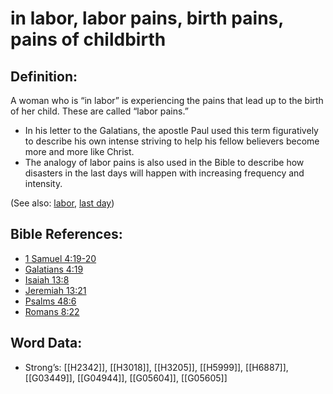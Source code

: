 # in labor, labor pains, birth pains, pains of childbirth

## Definition:

A woman who is “in labor” is experiencing the pains that lead up to the birth of her child. These are called “labor pains.”

* In his letter to the Galatians, the apostle Paul used this term figuratively to describe his own intense striving to help his fellow believers become more and more like Christ.
* The analogy of labor pains is also used in the Bible to describe how disasters in the last days will happen with increasing frequency and intensity.

(See also: [labor](../other/labor.md), [last day](../kt/lastday.md))

## Bible References:

* [1 Samuel 4:19-20](rc://en/tn/help/1sa/04/19)
* [Galatians 4:19](rc://en/tn/help/gal/04/19)
* [Isaiah 13:8](rc://en/tn/help/isa/13/08)
* [Jeremiah 13:21](rc://en/tn/help/jer/13/21)
* [Psalms 48:6](rc://en/tn/help/psa/048/06)
* [Romans 8:22](rc://en/tn/help/rom/08/22)

## Word Data:

* Strong’s: [[H2342]], [[H3018]], [[H3205]], [[H5999]], [[H6887]], [[G03449]], [[G04944]], [[G05604]], [[G05605]]
